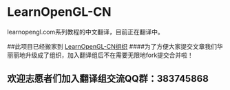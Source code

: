 # LearnOpenGL-CN
learnopengl.com系列教程的中文翻译，目前正在翻译中。

##此项目已经搬家到 [LearnOpenGL-CN组织](https://github.com/LearnOpenGL-CN/LearnOpenGL-CN)
####为了方便大家提交文章我们华丽丽地升级成了组织，加入翻译组后不在需要无限地fork提交合并啦！

欢迎志愿者们加入翻译组交流QQ群：383745868
---
